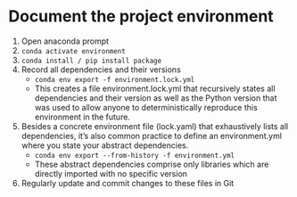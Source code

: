 # Document the project environment

1.  Open anaconda prompt
2.  `conda activate environment`
3.  `conda install / pip install package`
4.  Record all dependencies and their versions
    - `conda env export -f environment.lock.yml`
    - This creates a file environment.lock.yml that recursively states all dependencies and their version as well as the Python version that was used to allow anyone to deterministically reproduce this environment in the future.
5. Besides a concrete environment file (lock.yaml) that exhaustively lists all dependencies, it’s also common practice to define an environment.yml where you state your abstract dependencies. 
    - `conda env export --from-history -f environment.yml`
    - These abstract dependencies comprise only libraries which are directly imported with no specific version
6. Regularly update and commit changes to these files in Git